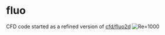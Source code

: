 # fluo
CFD code started as a refined version of [cfd/fluo2d](https://github.com/ki2098/cfd/tree/main/fluo2d)
![Re=1000](dt0.0025t250xy.gif)
